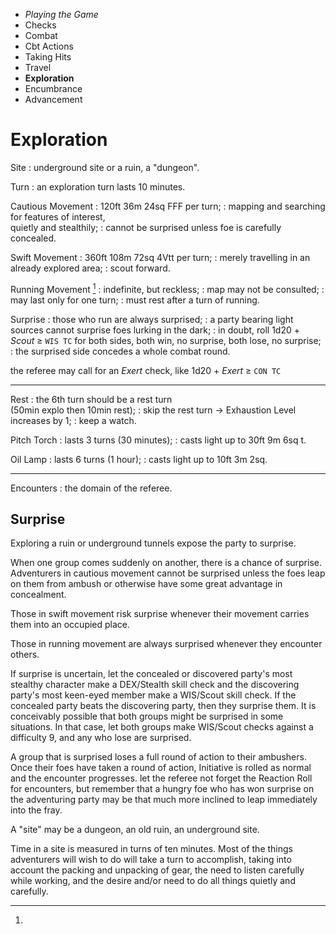 
<!-- .margin.compass -->
* _Playing the Game_
* Checks
* Combat
* Cbt Actions
* Taking Hits
* Travel
* **Exploration**
* Encumbrance
* Advancement


# Exploration

Site
: underground site or a ruin, a "dungeon".

Turn
: an exploration turn lasts 10 minutes.

Cautious Movement
: 120ft 36m 24sq FFF per turn;
: mapping and searching for features of interest,<br/>quietly and stealthily;
: cannot be surprised unless foe is carefully concealed.

Swift Movement
: 360ft 108m 72sq 4Vtt per turn;
: merely travelling in an already explored area;
: scout forward.

Running Movement [^1]
: indefinite, but reckless;
: map may not be consulted;
: may last only for one turn;
: must rest after a turn of running.

Surprise
: those who run are always surprised;
: a party bearing light sources cannot surprise foes lurking in the dark;
: in doubt, roll 1d20 + _Scout_ ≥ `WIS TC` for both sides, both win, no surprise, both lose, no surprise;
: the surprised side concedes a whole combat round.

[^1]:
  the referee may call for an _Exert_ check, like 1d20 + _Exert_ ≥ `CON TC`

<hr/>

Rest
: the 6th turn should be a rest turn<br/>(50min explo then 10min rest);
: skip the rest turn → Exhaustion Level increases by 1;
: keep a watch.

Pitch Torch
: lasts 3 turns (30 minutes);
: casts light up to 30ft 9m 6sq t.

Oil Lamp
: lasts 6 turns (1 hour);
: casts light up to 10ft 3m 2sq.

<hr/>

Encounters
: the domain of the referee.


<!-- RETURN -->

## Surprise

Exploring a ruin or underground tunnels expose the party to surprise.

When one group comes suddenly on another, there is a chance of surprise. Adventurers in cautious movement cannot be surprised unless the foes leap on them from ambush or otherwise have some great advantage in concealment.

Those in swift movement risk surprise whenever their movement carries them into an occupied place.

Those in running movement are always surprised whenever they encounter others.

If surprise is uncertain, let the concealed or discovered party's most stealthy character make a DEX/Stealth skill check and the discovering party's most keen-eyed member make a WIS/Scout skill check. If the concealed party beats the discovering party, then they surprise them. It is conceivably possible that both groups might be surprised in some situations. In that case, let both groups make WIS/Scout checks against a difficulty 9, and any who lose are surprised.

A group that is surprised loses a full round of action to their ambushers. Once their foes have taken a round of action, Initiative is rolled as normal and the encounter progresses. let the referee not forget the Reaction Roll for encounters, but remember that a hungry foe who has won surprise on the adventuring party may be that much more inclined to leap immediately into the fray.

A "site" may be a dungeon, an old ruin, an underground site.

Time in a site is measured in turns of ten minutes. Most of the things adventurers will wish to do will take a turn to accomplish, taking into account the packing and unpacking of gear, the need to listen carefully while working, and the desire and/or need to do all things quietly and carefully.

